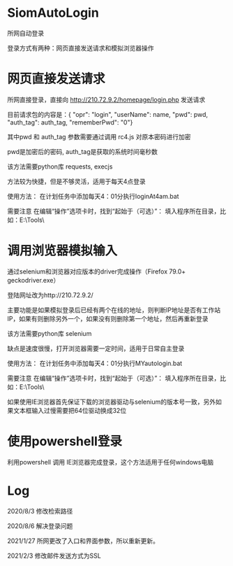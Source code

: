 # SiomAutoLogin
所网自动登录

登录方式有两种：网页直接发送请求和模拟浏览器操作

# 网页直接发送请求

所网直接登录，直接向 http://210.72.9.2/homepage/login.php 发送请求

目前请求包的内容是：{
        "opr": "login",
        "userName": name,
        "pwd": pwd,
        "auth_tag": auth_tag,
        "rememberPwd": "0"}

其中pwd 和 auth_tag 参数需要通过调用 rc4.js 对原本密码进行加密

pwd是加密后的密码, auth_tag是获取的系统时间毫秒数

该方法需要python库 requests, execjs

方法较为快捷，但是不够灵活，适用于每天4点登录

使用方法： 在计划任务中添加每天4：01分执行loginAt4am.bat

需要注意 在编辑“操作”选项卡时，找到“起始于（可选）”： 填入程序所在目录，比如：E:\Tools\  

# 调用浏览器模拟输入

通过selenium和浏览器对应版本的driver完成操作（Firefox 79.0+ geckodriver.exe）

登陆网址改为http://210.72.9.2/

主要功能是如果模拟登录后已经有两个在线的地址，则判断IP地址是否有工作站IP，如果有则删除另外一个，如果没有则删除第一个地址，然后再重新登录

该方法需要python库 selenium

缺点是速度很慢，打开浏览器需要一定时间，适用于日常自主登录

使用方法： 在计划任务中添加每天4：01分执行MYautologin.bat

需要注意 在编辑“操作”选项卡时，找到“起始于（可选）”： 填入程序所在目录，比如：E:\Tools\  

如果使用IE浏览器首先保证下载的浏览器驱动与selenium的版本号一致，另外如果文本框输入过慢需要把64位驱动换成32位

# 使用powershell登录

利用powershell 调用 IE浏览器完成登录，这个方法适用于任何windows电脑

# Log
2020/8/3 修改检索路径

2020/8/6 解决登录问题

2021/1/27 所网更改了入口和界面参数，所以重新更新。

2021/2/3  修改邮件发送方式为SSL